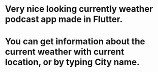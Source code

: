 # Very nice looking currently weather podcast app made in Flutter.
# You can get information about the current weather with current location, or by typing City name.
